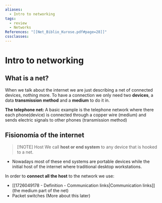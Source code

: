 ```yaml
---
aliases:
  - Intro to networking
tags:
  - review
  - Networks
References: "[[Net_Biblio_Kurose.pdf#page=28]]"
cssclasses:
---
```

# Intro to networking
## What is a net?
When we talk about the internet we are just describing a net of connected devices, nothing more. To have a connection we only need two **devices**, a data **transmission method** and a **medium** to do it in. 

**The telephone net:** A basic example is the telephone network where there each phone(device) is connected through a copper wire (medium) and sends electric signals to other phones (transmission method)

## Fisionomía of the internet 

> [!NOTE] Host 
>We call **host or end system** to any device that is hooked to a net.  

+ Nowadays most of these end systems are portable devices while the initial host of the internet where traditional desktop workstations. 

In order to **connect all the host** to the network we use: 
+ [[1726049178 - Definition - Communication links|Communication links]] (the medium part of the net) 
+ Packet switches (More about this later)

